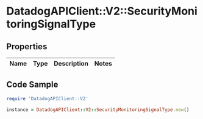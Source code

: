 # DatadogAPIClient::V2::SecurityMonitoringSignalType

## Properties

Name | Type | Description | Notes
------------ | ------------- | ------------- | -------------

## Code Sample

```ruby
require 'DatadogAPIClient::V2'

instance = DatadogAPIClient::V2::SecurityMonitoringSignalType.new()
```


